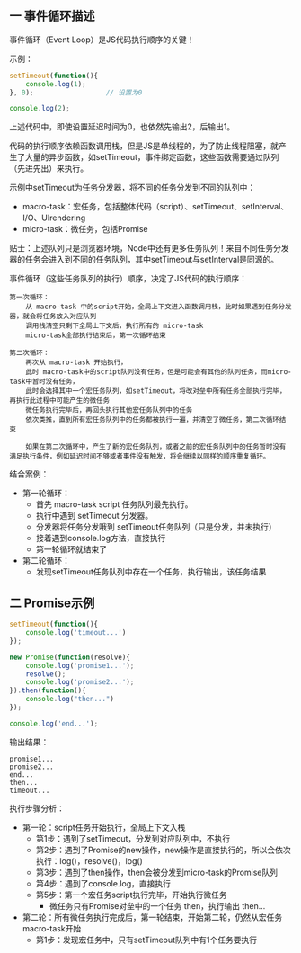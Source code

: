 ## 一 事件循环描述

事件循环（Event Loop）是JS代码执行顺序的关键！

示例：
```js
setTimeout(function(){
    console.log(1);
}, 0);                  // 设置为0

console.log(2);
```
上述代码中，即使设置延迟时间为0，也依然先输出2，后输出1。  

代码的执行顺序依赖函数调用栈，但是JS是单线程的，为了防止线程阻塞，就产生了大量的异步函数，如setTimeout，事件绑定函数，这些函数需要通过队列（先进先出）来执行。  

示例中setTimeout为任务分发器，将不同的任务分发到不同的队列中：
- macro-task：宏任务，包括整体代码（script）、setTimeout、setInterval、I/O、UIrendering
- micro-task：微任务，包括Promise

贴士：上述队列只是浏览器环境，Node中还有更多任务队列！来自不同任务分发器的任务会进入到不同的任务队列，其中setTimeout与setInterval是同源的。  

事件循环（这些任务队列的执行）顺序，决定了JS代码的执行顺序：
```
第一次循环：
    从 macro-task 中的script开始，全局上下文进入函数调用栈，此时如果遇到任务分发器，就会将任务放入对应队列
    调用栈清空只剩下全局上下文后，执行所有的 micro-task
    micro-task全部执行结束后，第一次循环结束

第二次循环：
    再次从 macro-task 开始执行，
    此时 macro-task中的script队列没有任务，但是可能会有其他的队列任务，而micro-task中暂时没有任务，
    此时会选择其中一个宏任务队列，如setTimeout，将改对垒中所有任务全部执行完毕，再执行此过程中可能产生的微任务
    微任务执行完毕后，再回头执行其他宏任务队列中的任务
    依次类推，直到所有宏任务队列中的任务都被执行一遍，并清空了微任务，第二次循环结束

    如果在第二次循环中，产生了新的宏任务队列，或者之前的宏任务队列中的任务暂时没有满足执行条件，例如延迟时间不够或者事件没有触发，将会继续以同样的顺序重复循环。
``` 


结合案例：
- 第一轮循环：
  - 首先 macro-task script 任务队列最先执行。
  - 执行中遇到 setTimeout 分发器。
  - 分发器将任务分发哦到 setTimeout任务队列（只是分发，并未执行）
  - 接着遇到console.log方法，直接执行
  - 第一轮循环就结束了
- 第二轮循环：
  - 发现setTimeout任务队列中存在一个任务，执行输出，该任务结果

## 二 Promise示例

```js
setTimeout(function(){
    console.log('timeout...')
});

new Promise(function(resolve){
    console.log('promise1...');
    resolve();
    console.log('promise2...');
}).then(function(){
    console.log("then...")
});

console.log('end...');
```

输出结果：
```
promise1...
promise2...
end...
then...
timeout...
```

执行步骤分析：

- 第一轮：script任务开始执行，全局上下文入栈
  - 第1步：遇到了setTimeout，分发到对应队列中，不执行
  - 第2步：遇到了Promise的new操作，new操作是直接执行的，所以会依次执行：log()，resolve()，log()
  - 第3步：遇到了then操作，then会被分发到micro-task的Promise队列
  - 第4步：遇到了console.log，直接执行
  - 第5步：第一个宏任务script执行完毕，开始执行微任务
    - 微任务只有Promise对垒中的一个任务 then，执行输出 then...
- 第二轮：所有微任务执行完成后，第一轮结束，开始第二轮，仍然从宏任务 macro-task开始
  - 第1步：发现宏任务中，只有setTimeout队列中有1个任务要执行